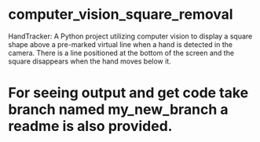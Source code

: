 # computer_vision_square_removal
HandTracker: A Python project utilizing computer vision to display a square shape above a pre-marked virtual line when a hand is detected in the camera. There is a  line positioned at the bottom of the screen and the square disappears when the hand moves below it.
# For seeing output and get code take branch named my_new_branch a readme is also provided.
